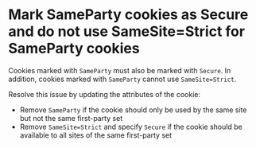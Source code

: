 # Mark SameParty cookies as Secure and do not use SameSite=Strict for SameParty cookies

Cookies marked with `SameParty` must also be marked with `Secure`. In addition, cookies marked with `SameParty` cannot use `SameSite=Strict`.

Resolve this issue by updating the attributes of the cookie:

- Remove `SameParty` if the cookie should only be used by the same site but not the same first-party set
- Remove `SameSite=Strict` and specify `Secure` if the cookie should be available to all sites of the same first-party set
